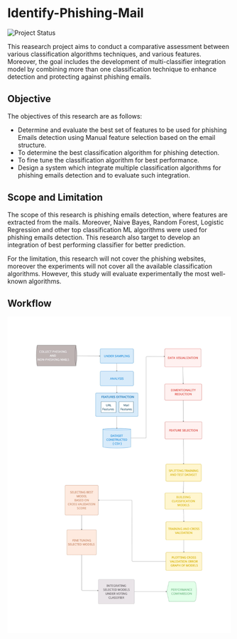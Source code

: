 # Identify-Phishing-Mail

![Project Status](https://img.shields.io/badge/status-Done-00ff)


This reasearch project aims to conduct a comparative assessment between various classification algorithms techniques, and various features. Moreover, the goal includes the development of multi-classifier integration model by combining more than one classification technique to enhance detection and protecting against phishing emails.

## Objective

The objectives of this research are as follows:

- Determine and evaluate the best set of features to be used for phishing Emails detection using Manual feature selection based on the email structure.
- To determine the best classification algorithm for phishing detection.
- To fine tune the classification algorithm for best performance.
- Design a system which integrate multiple classification algorithms for phishing emails detection and to evaluate such integration.

## Scope and Limitation

The scope of this research is phishing emails detection, where features are extracted from the mails. Moreover, Naive Bayes, Random Forest, Logistic Regression and other top classification ML algorithms were used for phishing emails detection. This research also target to develop an integration of best performing classifier for better prediction.

For the limitation, this research will not cover the phishing websites, moreover the experiments will not cover all the available classification algorithms. However, this study will evaluate experimentally the most well-known algorithms.

## Workflow
![Project Status](./resources/images/Workflow.jpg)
